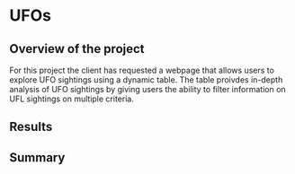 # UFOs

## Overview of the project

For this project the client has requested a webpage that allows users to explore UFO sightings using a dynamic table. The table proivdes in-depth analysis of UFO sightings by giving users the ability to filter information on UFL sightings on multiple criteria. 

## Results


## Summary
